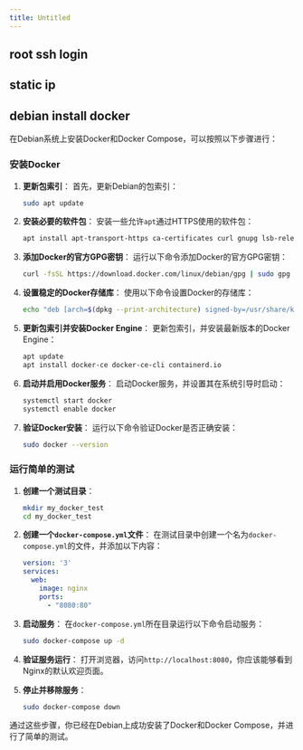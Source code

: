 ```yaml
---
title: Untitled
---
```

## root ssh login


## static ip




## debian install docker

在Debian系统上安装Docker和Docker Compose，可以按照以下步骤进行：

### 安装Docker

1. **更新包索引**：
   首先，更新Debian的包索引：

   ```sh
   sudo apt update
   ```

2. **安装必要的软件包**：
   安装一些允许`apt`通过HTTPS使用的软件包：

   ```sh
   apt install apt-transport-https ca-certificates curl gnupg lsb-release
   ```

3. **添加Docker的官方GPG密钥**：
   运行以下命令添加Docker的官方GPG密钥：

   ```sh
   curl -fsSL https://download.docker.com/linux/debian/gpg | sudo gpg --dearmor -o /usr/share/keyrings/docker-archive-keyring.gpg
   ```

4. **设置稳定的Docker存储库**：
   使用以下命令设置Docker的存储库：

   ```sh
   echo "deb [arch=$(dpkg --print-architecture) signed-by=/usr/share/keyrings/docker-archive-keyring.gpg] https://download.docker.com/linux/debian $(lsb_release -cs) stable" | tee /etc/apt/sources.list.d/docker.list > /dev/null
   ```

5. **更新包索引并安装Docker Engine**：
   更新包索引，并安装最新版本的Docker Engine：

   ```sh
   apt update
   apt install docker-ce docker-ce-cli containerd.io
   ```

6. **启动并启用Docker服务**：
   启动Docker服务，并设置其在系统引导时启动：

   ```sh
   systemctl start docker
   systemctl enable docker
   ```

7. **验证Docker安装**：
   运行以下命令验证Docker是否正确安装：

   ```sh
   sudo docker --version
   ```

### 运行简单的测试

1. **创建一个测试目录**：

   ```sh
   mkdir my_docker_test
   cd my_docker_test
   ```

2. **创建一个`docker-compose.yml`文件**：
   在测试目录中创建一个名为`docker-compose.yml`的文件，并添加以下内容：

   ```yaml
   version: '3'
   services:
     web:
       image: nginx
       ports:
         - "8080:80"
   ```

3. **启动服务**：
   在`docker-compose.yml`所在目录运行以下命令启动服务：

   ```sh
   sudo docker-compose up -d
   ```

4. **验证服务运行**：
   打开浏览器，访问`http://localhost:8080`，你应该能够看到Nginx的默认欢迎页面。

5. **停止并移除服务**：

   ```sh
   sudo docker-compose down
   ```

通过这些步骤，你已经在Debian上成功安装了Docker和Docker Compose，并进行了简单的测试。